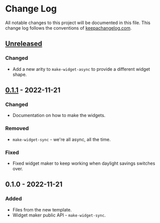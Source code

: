 # Change Log
All notable changes to this project will be documented in this file. This change log follows the conventions of [keepachangelog.com](http://keepachangelog.com/).

## [Unreleased]
### Changed
- Add a new arity to `make-widget-async` to provide a different widget shape.

## [0.1.1] - 2022-11-21
### Changed
- Documentation on how to make the widgets.

### Removed
- `make-widget-sync` - we're all async, all the time.

### Fixed
- Fixed widget maker to keep working when daylight savings switches over.

## 0.1.0 - 2022-11-21
### Added
- Files from the new template.
- Widget maker public API - `make-widget-sync`.

[Unreleased]: https://github.com/your-name/clojure_tasks/compare/0.1.1...HEAD
[0.1.1]: https://github.com/your-name/clojure_tasks/compare/0.1.0...0.1.1
